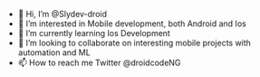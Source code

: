 - 👋 Hi, I’m @Slydev-droid
- 👀 I’m interested in Mobile development, both Android and Ios
- 🌱 I’m currently learning Ios Development
- 💞️ I’m looking to collaborate on interesting mobile projects with automation and ML
- 📫 How to reach me Twitter @droidcodeNG

<!---
Slydev-droid/Slydev-droid is a ✨ special ✨ repository because its `README.md` (this file) appears on your GitHub profile.
You can click the Preview link to take a look at your changes.
--->
